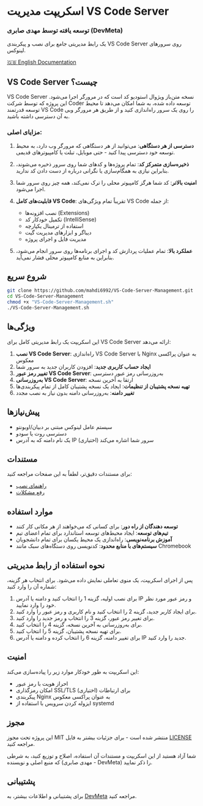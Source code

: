 # اسکریپت مدیریت VS Code Server
### توسعه یافته توسط مهدی صابری (DevMeta)

یک رابط مدیریتی جامع برای نصب و پیکربندی VS Code Server روی سرورهای لینوکس.

[🇬🇧 English Documentation](./README.md)

## VS Code Server چیست؟

VS Code Server نسخه متن‌باز ویژوال استودیو کد است که در مرورگر اجرا می‌شود. این پروژه که توسط شرکت Coder توسعه داده شده، به شما امکان می‌دهد تا محیط توسعه قدرتمند VS Code را روی یک سرور راه‌اندازی کنید و از طریق هر مرورگر وبی به آن دسترسی داشته باشید.

### مزایای اصلی:

1. **دسترسی از هر دستگاهی**: می‌توانید از هر دستگاهی که مرورگر وب دارد، به محیط توسعه خود دسترسی پیدا کنید - حتی موبایل، تبلت یا کامپیوترهای قدیمی.

2. **ذخیره‌سازی متمرکز کد**: تمام پروژه‌ها و کدهای شما روی سرور ذخیره می‌شوند، بنابراین نیازی به همگام‌سازی یا نگرانی درباره از دست دادن کد ندارید.

3. **امنیت بالاتر**: کد شما هرگز کامپیوتر محلی را ترک نمی‌کند، همه چیز روی سرور شما اجرا می‌شود.

4. **قابلیت‌های کامل VS Code**: تقریباً تمام ویژگی‌های VS Code از جمله:
   - نصب افزونه‌ها (Extensions)
   - تکمیل خودکار کد (IntelliSense)
   - استفاده از ترمینال یکپارچه
   - دیباگر و ابزارهای مدیریت گیت
   - مدیریت فایل و اجرای پروژه

5. **عملکرد بالا**: تمام عملیات پردازش کد و اجرای برنامه‌ها روی سرور انجام می‌شود، بنابراین به منابع کامپیوتر محلی فشار نمی‌آید.

## شروع سریع

```bash
git clone https://github.com/mahdi6992/VS-Code-Server-Management.git
cd VS-Code-Server-Management
chmod +x "VS-Code-Server-Management.sh"
./VS-Code-Server-Management.sh
```

## ویژگی‌ها

این اسکریپت یک رابط مدیریتی کامل برای VS Code Server ارائه می‌دهد:

1. **نصب VS Code Server**: راه‌اندازی VS Code Server با Nginx به عنوان پراکسی معکوس
2. **ایجاد حساب کاربری جدید**: افزودن کاربران جدید به سرور شما
3. **تغییر رمز عبور VS Code Server**: به‌روزرسانی رمز عبور دسترسی
4. **به‌روزرسانی VS Code Server**: ارتقا به آخرین نسخه
5. **تهیه نسخه پشتیبان از تنظیمات**: ایجاد یک نسخه پشتیبان کامل از تمام پیکربندی‌ها
6. **تغییر دامنه**: به‌روزرسانی دامنه بدون نیاز به نصب مجدد

## پیش‌نیازها

- سیستم عامل لینوکس مبتنی بر دبیان/اوبونتو
- دسترسی روت یا سودو
- یک نام دامنه که به آدرس IP سرور شما اشاره می‌کند (اختیاری)

## مستندات

برای مستندات دقیق‌تر، لطفاً به این صفحات مراجعه کنید:

- [راهنمای نصب](./docs/fa/INSTALLATION.md)
- [رفع مشکلات](./docs/fa/TROUBLESHOOTING.md)

## موارد استفاده

- **توسعه دهندگان از راه دور**: برای کسانی که می‌خواهند از هر مکانی کار کنند
- **تیم‌های توسعه**: ایجاد محیط‌های توسعه استاندارد برای تمام اعضای تیم
- **آموزش برنامه‌نویسی**: راه‌اندازی یک محیط یکسان برای تمام دانشجویان
- **سیستم‌های با منابع محدود**: کدنویسی روی دستگاه‌های سبک مانند Chromebook

## نحوه استفاده از رابط مدیریتی

پس از اجرای اسکریپت، یک منوی تعاملی نمایش داده می‌شود. برای انتخاب هر گزینه، شماره آن را وارد کنید:

1. برای نصب اولیه، گزینه 1 را انتخاب کنید و دامنه یا آدرس IP و رمز عبور مورد نظر خود را وارد نمایید.
2. برای ایجاد کاربر جدید، گزینه 2 را انتخاب کنید و نام کاربری و رمز عبور را وارد کنید.
3. برای تغییر رمز عبور، گزینه 3 را انتخاب و رمز جدید را وارد کنید.
4. برای به‌روزرسانی به آخرین نسخه، گزینه 4 را انتخاب کنید.
5. برای تهیه نسخه پشتیبان، گزینه 5 را انتخاب کنید.
6. برای تغییر دامنه، گزینه 6 را انتخاب کرده و دامنه یا آدرس IP جدید را وارد کنید.

## امنیت

این اسکریپت به طور خودکار موارد زیر را پیاده‌سازی می‌کند:
- احراز هویت با رمز عبور
- امکان رمزگذاری SSL/TLS برای ارتباطات (اختیاری)
- پیکربندی Nginx به عنوان پراکسی معکوس
- ایزوله کردن سرویس با استفاده از systemd

## مجوز

این پروژه تحت مجوز MIT منتشر شده است - برای جزئیات بیشتر به فایل [LICENSE](LICENSE) مراجعه کنید.

شما آزاد هستید از این اسکریپت و مستندات آن استفاده، اصلاح و توزیع کنید، به شرطی که منبع اصلی و نویسنده (مهدی صابری - DevMeta) را ذکر نمایید.

## پشتیبانی

برای پشتیبانی و اطلاعات بیشتر، به [DevMeta](https://devmeta.ir) مراجعه کنید. 
